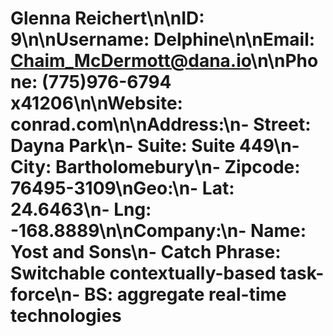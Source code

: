 # Glenna Reichert\n\n**ID:** 9\n\n**Username:** Delphine\n\n**Email:** Chaim_McDermott@dana.io\n\n**Phone:** (775)976-6794 x41206\n\n**Website:** conrad.com\n\n**Address:**\n- Street: Dayna Park\n- Suite: Suite 449\n- City: Bartholomebury\n- Zipcode: 76495-3109\n**Geo:**\n- Lat: 24.6463\n- Lng: -168.8889\n\n**Company:**\n- Name: Yost and Sons\n- Catch Phrase: Switchable contextually-based task-force\n- BS: aggregate real-time technologies